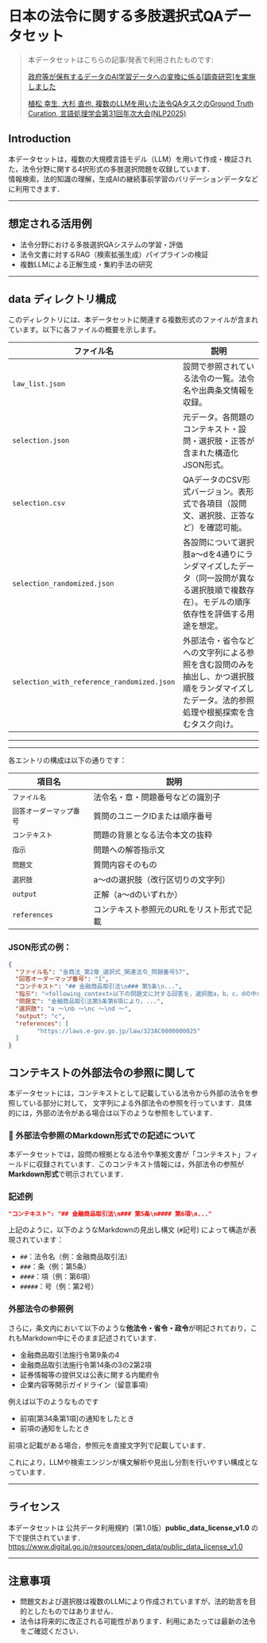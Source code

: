 # 日本の法令に関する多肢選択式QAデータセット

> 本データセットはこちらの記事/発表で利用されたものです:
> 
> [政府等が保有するデータのAI学習データへの変換に係る[調査研究]を実施しました](https://www.digital.go.jp/news/382c3937-f43c-4452-ae27-2ea7bb66ec75)
> 
> [植松 幸生, 大杉 直也, 複数のLLMを用いた法令QAタスクのGround Truth Curation, 言語処理学会第31回年次大会(NLP2025)](https://www.anlp.jp/proceedings/annual_meeting/2025/pdf_dir/Q6-3.pdf)

##  Introduction

本データセットは，複数の大規模言語モデル（LLM）を用いて作成・検証された，法令分野に関する4択形式の多肢選択問題を収録しています．  
情報検索，法的知識の理解，生成AIの継続事前学習のバリデーションデータなどに利用できます．

---

##  想定される活用例

* 法令分野における多肢選択QAシステムの学習・評価
* 法令文書に対するRAG（検索拡張生成）パイプラインの検証
* 複数LLMによる正解生成・集約手法の研究

---
##  data ディレクトリ構成

このディレクトリには、本データセットに関連する複数形式のファイルが含まれています。以下に各ファイルの概要を示します。

| ファイル名 | 説明 |
|------------|------|
| `law_list.json` | 設問で参照されている法令の一覧。法令名や出典条文情報を収録。 |
| `selection.json` | 元データ。各問題のコンテキスト・設問・選択肢・正答が含まれた構造化JSON形式。 |
| `selection.csv` | QAデータのCSV形式バージョン。表形式で各項目（設問文、選択肢、正答など）を確認可能。 |
| `selection_randomized.json` | 各設問について選択肢a〜dを4通りにランダマイズしたデータ（同一設問が異なる選択肢順で複数存在）。モデルの順序依存性を評価する用途を想定。 |
| `selection_with_reference_randomized.json` | 外部法令・省令などへの文字列による参照を含む設問のみを抽出し、かつ選択肢順をランダマイズしたデータ。法的参照処理や根拠探索を含むタスク向け。 |

---

---

各エントリの構成は以下の通りです：

| 項目名           | 説明                 |
| ------------- | ------------------ |
| `ファイル名`       | 法令名・章・問題番号などの識別子   |
| `回答オーダーマップ番号` | 質問のユニークIDまたは順序番号   |
| `コンテキスト`      | 問題の背景となる法令本文の抜粋    |
| `指示`          | 問題への解答指示文          |
| `問題文`         | 質問内容そのもの           |
| `選択肢`         | a〜dの選択肢（改行区切りの文字列） |
| `output`      | 正解（a〜dのいずれか）       |
| `references`      |  コンテキスト参照元のURLをリスト形式で記載  |

###  JSON形式の例：

```json
{
  "ファイル名": "金商法_第2章_選択式_関連法令_問題番号57",
  "回答オーダーマップ番号": "1",
  "コンテキスト": "## 金融商品取引法\n### 第5条\n...",
  "指示": "<following_context>以下の問題文に対する回答を，選択肢a，b，c，dの中から１つ選んでください．",
  "問題文": "金融商品取引法第5条第6項により，...",
  "選択肢": "a ～\nb ～\nc ～\nd ～",
  "output": "c",
  "references": [
        "https://laws.e-gov.go.jp/law/323AC0000000025"
  ]
}
```

## コンテキストの外部法令の参照に関して
本データセットには，コンテキストとして記載している法令から外部の法令を参照している部分に対して，
文字列による外部法令の参照を行っています．具体的には，外部の法令がある場合は以下のような参照をしています．

### 🔗 外部法令参照のMarkdown形式での記述について

本データセットでは，設問の根拠となる法令や準拠文書が「コンテキスト」フィールドに収録されています．このコンテキスト情報には，外部法令の参照が**Markdown形式**で明示されています．

###  記述例

```json
"コンテキスト": "## 金融商品取引法\n### 第5条\n#### 第6項\n..."
````

上記のように，以下のようなMarkdownの見出し構文 (`#`記号) によって構造が表現されています：

* `##`：法令名（例：金融商品取引法）
* `###`：条（例：第5条）
* `####`：項（例：第6項）
* `#####`：号（例：第2号）

###  外部法令の参照例

さらに，条文内において以下のような**他法令・省令・政令**が明記されており，これもMarkdown中にそのまま記述されています．

* 金融商品取引法施行令第9条の4
* 金融商品取引法施行令第14条の3の2第2項
* 証券情報等の提供又は公表に関する内閣府令
* 企業内容等開示ガイドライン（留意事項）

例えば以下のようなものです
* 前項[第34条第1項]の通知をしたとき
* 前項の通知をしたとき

前項と記載がある場合，参照元を直接文字列で記載しています．

これにより，LLMや検索エンジンが構文解析や見出し分割を行いやすい構成となっています．

---

##  ライセンス

本データセットは 公共データ利用規約（第1.0版）**public_data_license_v1.0** の下で提供されています．
https://www.digital.go.jp/resources/open_data/public_data_license_v1.0

---

##  注意事項

* 問題文および選択肢は複数のLLMにより作成されていますが，法的助言を目的としたものではありません．
* 法令は将来的に改正される可能性があります．利用にあたっては最新の法令をご確認ください．
